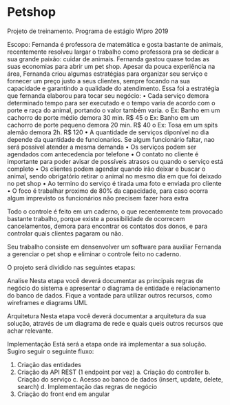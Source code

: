 # Petshop
Projeto de treinamento. Programa de estágio Wipro 2019


Escopo: Fernanda é professora de matemática e gosta bastante de animais, recentemente resolveu largar o trabalho como professora pra se dedicar a sua grande paixão: cuidar de animais. Fernanda gastou quase todas as suas economias para abrir um pet shop. Apesar da pouca experiência na área, Fernanda criou algumas estratégias para organizar seu serviço e fornecer um preço justo a seus clientes, sempre focando na sua capacidade e garantindo a qualidade do atendimento. Essa foi a estratégia que fernanda elaborou para tocar seu negócio:
•	Cada serviço demora determinado tempo para ser executado e o tempo varia de acordo com o porte e raça do animal, portando o valor também varia.
o	Ex: Banho em um cachorro de porte médio demora 30 min. R$ 45
o	Ex: Banho em um cachorro de porte pequeno demora 20 min. R$ 40
o	Ex: Tosa em um spits alemão demora 2h. R$ 120
•	A quantidade de serviços diponível no dia depende da quantidade de funcionarios. Se algum funcionário faltar, nao será possivel atender a mesma demanda
•	Os serviços podem ser agendados com antecedencia por telefone
•	O contato no cliente é importante para poder avisar de possíveis atrasos ou quando o serviço está completo
•	Os clientes podem agendar quando irão deixar e buscar o animal, sendo obrigatório retirar o animal no mesmo dia em que foi deixado no pet shop
•	Ao termino do serviço é tirada uma foto e enviada pro cliente
•	O foco é trabalhar proximo de 80% da capacidade, para caso ocorra algum imprevisto os funcionários não precisem fazer hora extra
 
Todo o controle é feito em um caderno, o que recentemente tem provocado bastante trabalho, porque existe a possibilidade de ocorrecem cancelamentos, demora para encontrar os contatos dos donos, e para controlar quais clientes pagaram ou não.
 
Seu trabalho consiste em densenvolver um software para auxiliar Fernanda a gerenciar o pet shop e eliminar o controle feito no caderno.
 
O projeto será dividido nas seguintes etapas:
 
Analise
Nesta etapa você deverá documentar as principais regras de negócio do sistema e apresentar o diagrama de entidade e relacionamento do banco de dados. Fique a vontade para utilizar outros recursos, como wireframes e diagrams UML
 
Arquitetura
Nesta etapa você deverá documentar a arquitetura da sua solução, através de um diagrama de rede e quais queis outros recursos que achar relevante. 
 
Implementação
Está será a etapa onde irá implementar a sua solução. Sugiro seguir o seguinte fluxo:
1.	Criação das entidades
2.	Criação da API REST (1 endpoint por vez)
a.	Criação do controller
b.	Criação do serviço
c.	Acesso ao banco de dados (insert, update, delete, search)
d.	Implementação das regras de negócio
3.	Criação do front end em angular
